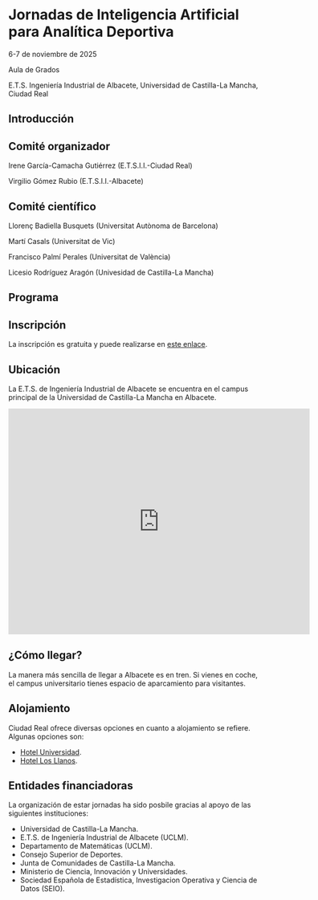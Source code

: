 # Jornadas de Inteligencia Artificial para Analítica Deportiva

6-7 de noviembre de 2025

Aula de Grados

E.T.S. Ingeniería Industrial de Albacete, Universidad de Castilla-La Mancha, Ciudad Real

## Introducción

## Comité organizador

Irene García-Camacha Gutiérrez (E.T.S.I.I.-Ciudad Real)

Virgilio Gómez Rubio (E.T.S.I.I.-Albacete)

## Comité científico

Llorenç Badiella Busquets (Universitat Autònoma de Barcelona)

Martí Casals (Universitat de Vic)

Francisco Palmí Perales (Universitat de València)

Licesio Rodríguez Aragón (Univesidad de Castilla-La Mancha)

## Programa

## Inscripción

La inscripción es gratuita y puede realizarse en [este enlace](https://forms.cloud.microsoft/Pages/ResponsePage.aspx?id=5rosxPRhjEmRB2qM9fAeVs5839mgfXBJsEuRedMWWSVUQTlYNlVONzBYWE02WlhYVDQzQzUwQ0FHNC4u).

## Ubicación

La E.T.S. de Ingeniería Industrial de Albacete se encuentra en el campus principal de la Universidad de Castilla-La Mancha en Albacete.

<iframe src="https://www.google.com/maps/embed?pb=!1m18!1m12!1m3!1d4159.696319983481!2d-1.8585480231581228!3d38.9788278717068!2m3!1f0!2f0!3f0!3m2!1i1024!2i768!4f13.1!3m3!1m2!1s0xd665f9d84eb1493%3A0x93a04604e9ffb1c2!2sEscuela%20T%C3%A9cnica%20Superior%20de%20Ingenier%C3%ADa%20Industrial!5e1!3m2!1ses!2ses!4v1761669331915!5m2!1ses!2ses" width="600" height="450" style="border:0;" allowfullscreen="" loading="lazy" referrerpolicy="no-referrer-when-downgrade"></iframe>

## ¿Cómo llegar?

La manera más sencilla de llegar a Albacete es en tren. Si vienes en coche, el campus universitario tienes espacio de aparcamiento para visitantes.

## Alojamiento

Ciudad Real ofrece diversas opciones en cuanto a alojamiento se refiere. Algunas opciones son:

* [Hotel Universidad](https://www.hoteluniversidad.com).
* [Hotel Los Llanos](https://www.sercotelhoteles.com/es/hotel-los-llanos).

## Entidades financiadoras

La organización de estar jornadas ha sido posbile gracias al apoyo de las siguientes instituciones:

* Universidad de Castilla-La Mancha.
* E.T.S. de Ingeniería Industrial de Albacete (UCLM).
* Departamento de Matemáticas (UCLM).
* Consejo Superior de Deportes.
* Junta de Comunidades de Castilla-La Mancha.
* Ministerio de Ciencia, Innovación y Universidades.
* Sociedad Española de Estadística, Investigacion Operativa y Ciencia de Datos (SEIO).
